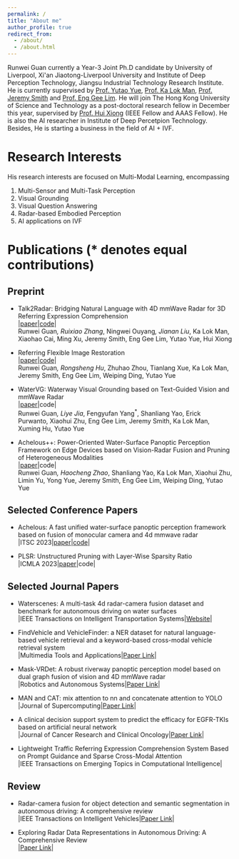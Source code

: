 ```yaml
---
permalink: /
title: "About me"
author_profile: true
redirect_from: 
  - /about/
  - /about.html
---
```


Runwei Guan currently a Year-3 Joint Ph.D candidate by University of Liverpool, Xi'an Jiaotong-Liverpool University and Institute of Deep Perception Technology, Jiangsu Industrial Technology Research Institute. He is currently supervised by [Prof. Yutao Yue](https://www.researchgate.net/profile/Yutao-Yue), [Prof. Ka Lok Man](https://scholar.google.com/citations?user=Pa_xqn8AAAAJ&hl=zh-CN&oi=ao), [Prof. Jeremy Smith](https://scholar.google.com/citations?user=EKgDisMAAAAJ&hl=zh-CN) and [Prof. Eng Gee Lim](https://scholar.google.com/citations?user=zHw8eegAAAAJ&hl=zh-CN). He will join The Hong Kong University of Science and Technology as a post-doctoral research fellow in December this year, supervised by [Prof. Hui Xiong](https://scholar.google.com/citations?user=cVDF1tkAAAAJ&hl=zh-CN&oi=ao) (IEEE Fellow and AAAS Fellow). He is also the AI researcher in Institute of Deep Percetpion Technology. Besides, He is starting a business in the field of AI + IVF.

Research Interests
======
His research interests are focused on Multi-Modal Learning, encompassing 
1. Multi-Sensor and Multi-Task Perception
2. Visual Grounding
3. Visual Question Answering
4. Radar-based Embodied Perception
5. AI applications on IVF

Publications (* denotes equal contributions)
======

## Preprint
+ Talk2Radar: Bridging Natural Language with 4D mmWave Radar for 3D Referring Expression Comprehension <br>
  |[paper](https://arxiv.org/abs/2405.12821)|[code](https://github.com/GuanRunwei/Talk2Radar)| <br>
   Runwei Guan<sup>*</sup>, Ruixiao Zhang<sup>*</sup>, Ningwei Ouyang<sup>*</sup>, Jianan Liu<sup>*</sup>, Ka Lok Man, Xiaohao Cai, Ming Xu, Jeremy Smith, Eng Gee Lim, Yutao Yue, Hui Xiong

+ Referring Flexible Image Restoration  <br>
  |[paper](https://arxiv.org/abs/2404.10342)|[code](https://github.com/GuanRunwei/FIR-CP)|  <br>
  Runwei Guan<sup>*</sup>, Rongsheng Hu<sup>*</sup>, Zhuhao Zhou, Tianlang Xue, Ka Lok Man, Jeremy Smith, Eng Gee Lim, Weiping Ding, Yutao Yue

+ WaterVG: Waterway Visual Grounding based on Text-Guided Vision and mmWave Radar  <br>
  |[paper](https://arxiv.org/abs/2403.12686)|code|  <br>
  Runwei Guan<sup>*</sup>, Liye Jia<sup>*</sup>, Fengyufan Yang<sup>*</sup>, Shanliang Yao, Erick Purwanto, Xiaohui Zhu, Eng Gee Lim, Jeremy Smith, Ka Lok Man, Xuming Hu, Yutao Yue

+ Achelous++: Power-Oriented Water-Surface Panoptic Perception Framework on Edge Devices based on Vision-Radar Fusion and Pruning of Heterogeneous Modalities <br>
  |[paper](https://arxiv.org/abs/2312.08851)|code|  <br>
  Runwei Guan<sup>*</sup>, Haocheng Zhao<sup>*</sup>, Shanliang Yao, Ka Lok Man, Xiaohui Zhu, Limin Yu, Yong Yue, Jeremy Smith, Eng Gee Lim, Weiping Ding, Yutao Yue

## Selected Conference Papers
+ Achelous: A fast unified water-surface panoptic perception framework based on fusion of monocular camera and 4d mmwave radar  <br>
  |ITSC 2023|[paper](https://ieeexplore.ieee.org/document/10422325)|[code](https://github.com/GuanRunwei/Achelous)|

+ PLSR: Unstructured Pruning with Layer-Wise Sparsity Ratio  <br>
  |ICMLA 2023|[paper](https://ieeexplore.ieee.org/abstract/document/10459856)|code|

## Selected Journal Papers
+ Waterscenes: A multi-task 4d radar-camera fusion dataset and benchmark for autonomous driving on water surfaces  <br>
  |IEEE Transactions on Intelligent Transportation Systems|[Website](https://waterscenes.github.io/)| 

+ FindVehicle and VehicleFinder: a NER dataset for natural language-based vehicle retrieval and a keyword-based cross-modal vehicle retrieval system  <br>
  |Multimedia Tools and Applications|[Paper Link](https://link.springer.com/article/10.1007/s11042-023-16373-y)| 

+ Mask-VRDet: A robust riverway panoptic perception model based on dual graph fusion of vision and 4D mmWave radar  <br>
  |Robotics and Autonomous Systems|[Paper Link](https://www.sciencedirect.com/science/article/pii/S0921889023002117)| 

+ MAN and CAT: mix attention to nn and concatenate attention to YOLO  <br>
  |Journal of Supercomputing|[Paper Link](https://link.springer.com/article/10.1007/s11227-022-04726-7)|

+ A clinical decision support system to predict the efficacy for EGFR-TKIs based on artificial neural network  <br>
  |Journal of Cancer Research and Clinical Oncology|[Paper Link](https://link.springer.com/article/10.1007/s00432-023-05104-3)| 

+ Lightweight Traffic Referring Expression Comprehension System Based on Prompt Guidance and Sparse Cross-Modal Attention  <br>
  |IEEE Transactions on Emerging Topics in Computational Intelligence| 

## Review
+ Radar-camera fusion for object detection and semantic segmentation in autonomous driving: A comprehensive review  <br>
  |IEEE Transactions on Intelligent Vehicles|[Paper Link](https://ieeexplore.ieee.org/abstract/document/10225711/)| 

+ Exploring Radar Data Representations in Autonomous Driving: A Comprehensive Review  <br>
  |[Paper Link](https://arxiv.org/abs/2312.04861)| 
